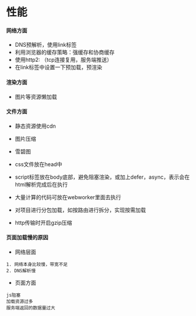 # 性能

#### 网络方面

- DNS预解析，使用link标签
- 利用浏览器的缓存策略：强缓存和协商缓存
- 使用http2: （tcp连接复用，服务端推送）
- 在link标签中设置一下预加载，预渲染

#### 渲染方面

- 图片等资源懒加载

#### 文件方面

- 静态资源使用cdn
- 图片压缩
- 雪碧图
- css文件放在head中
- script标签放在body底部，避免阻塞渲染，或加上defer，async，表示会在html解析完成后在执行
- 大量计算的代码可放在webworker里面去执行
- 对项目进行分包加载，如按路由进行拆分，实现按需加载

- http传输时开启gzip压缩



#### 页面加载慢的原因

- 网络层面

```
1. 网络本身比较慢，带宽不足
2. DNS解析慢
```

- 页面方面

```
js阻塞
加载资源过多
服务端返回的数据量过大
```

